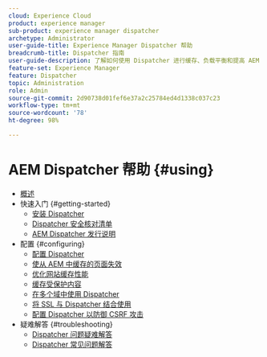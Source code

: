 ```yaml
---
cloud: Experience Cloud
product: experience manager
sub-product: experience manager dispatcher
archetype: Administrator
user-guide-title: Experience Manager Dispatcher 帮助
breadcrumb-title: Dispatcher 指南
user-guide-description: 了解如何使用 Dispatcher 进行缓存、负载平衡和提高 AEM 服务器的安全性。
feature-set: Experience Manager
feature: Dispatcher
topic: Administration
role: Admin
source-git-commit: 2d90738d01fef6e37a2c25784ed4d1338c037c23
workflow-type: tm+mt
source-wordcount: '78'
ht-degree: 98%

---
```



# AEM Dispatcher 帮助 {#using}

+ [概述](dispatcher.md)
+ 快速入门 {#getting-started}
   + [安装 Dispatcher](dispatcher-install.md)
   + [Dispatcher 安全核对清单](security-checklist.md)
   + [AEM Dispatcher 发行说明](release-notes.md)
+ 配置 {#configuring}
   + [配置 Dispatcher](dispatcher-configuration.md)
   + [使从 AEM 中缓存的页面失效](page-invalidate.md)
   + [优化网站缓存性能](https://experienceleague.adobe.com/en/docs/experience-manager-65/content/implementing/deploying/configuring/configuring-performance)
   + [缓存受保护内容](permissions-cache.md)
   + [在多个域中使用 Dispatcher](dispatcher-domains.md)
   + [将 SSL 与 Dispatcher 结合使用](dispatcher-ssl.md)
   + [配置 Dispatcher 以防御 CSRF 攻击](configuring-dispatcher-to-prevent-csrf.md)
+ 疑难解答 {#troubleshooting}
   + [Dispatcher 问题疑难解答](dispatcher-troubleshooting.md)
   + [Dispatcher 常见问题解答](dispatcher-faq.md)
